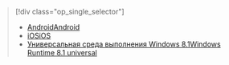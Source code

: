 > [!div class="op_single_selector"]
> * [<span data-ttu-id="2680a-101">Android</span><span class="sxs-lookup"><span data-stu-id="2680a-101">Android</span></span>](../articles/notification-hubs/notification-hubs-aspnet-backend-gcm-android-push-to-user-google-notification.md)
> * [<span data-ttu-id="2680a-102">iOS</span><span class="sxs-lookup"><span data-stu-id="2680a-102">iOS</span></span>](../articles/notification-hubs/notification-hubs-aspnet-backend-ios-apple-apns-notification.md)
> * [<span data-ttu-id="2680a-103">Универсальная среда выполнения Windows 8.1</span><span class="sxs-lookup"><span data-stu-id="2680a-103">Windows Runtime 8.1 universal</span></span>](../articles/notification-hubs/notification-hubs-aspnet-backend-windows-dotnet-wns-notification.md)
> 
> 

